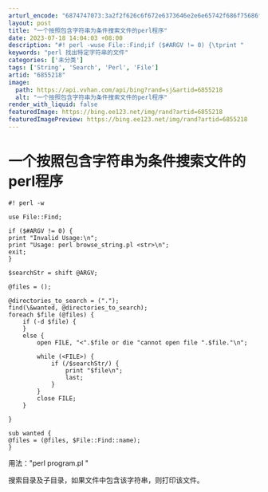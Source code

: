 ```yaml
---
arturl_encode: "6874747073:3a2f2f626c6f672e6373646e2e6e65742f686f75686f757a68:652f61727469636c652f64657461696c732f36383535323138"
layout: post
title: "一个按照包含字符串为条件搜索文件的perl程序"
date: 2023-07-18 14:04:03 +08:00
description: "#! perl -wuse File::Find;if ($#ARGV != 0) {\tprint "
keywords: "perl 找出特定字符串的文件"
categories: ['未分类']
tags: ['String', 'Search', 'Perl', 'File']
artid: "6855218"
image:
  path: https://api.vvhan.com/api/bing?rand=sj&artid=6855218
  alt: "一个按照包含字符串为条件搜索文件的perl程序"
render_with_liquid: false
featuredImage: https://bing.ee123.net/img/rand?artid=6855218
featuredImagePreview: https://bing.ee123.net/img/rand?artid=6855218
---
```


# 一个按照包含字符串为条件搜索文件的perl程序

```plain
#! perl -w

use File::Find;

if ($#ARGV != 0) {
print "Invalid Usage:\n";
print "Usage: perl browse_string.pl <str>\n";
exit;
}

$searchStr = shift @ARGV;

@files = ();

@directories_to_search = (".");
find(\&wanted, @directories_to_search);
foreach $file (@files) {
	if (-d $file) {
	}
	else {
		open FILE, "<".$file or die "cannot open file ".$file."\n";

    	while (<FILE>) {
    		if (/$searchStr/) {
    			print "$file\n";
    			last;
    		}
    	}
    	close FILE;
    }

}

sub wanted {
@files = (@files, $File::Find::name);
}
```

用法："perl program.pl <string>"

搜索目录及子目录，如果文件中包含该字符串，则打印该文件。